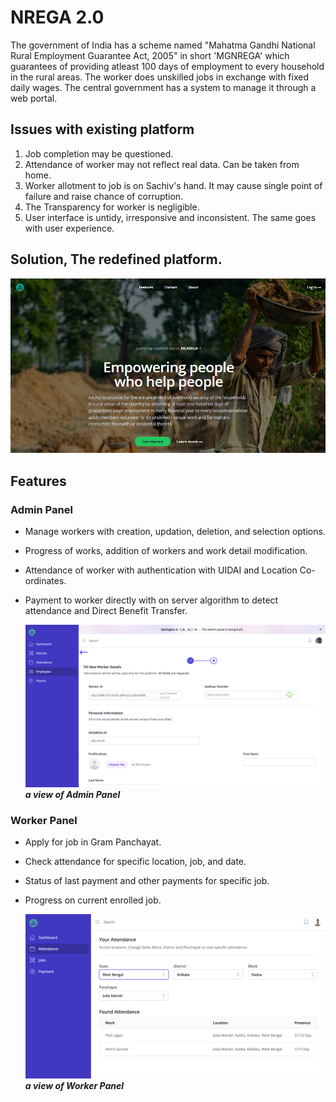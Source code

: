# NREGA 2.0

The government of India has a scheme named "Mahatma Gandhi National Rural Employment Guarantee Act, 2005" in short 'MGNREGA' which guarantees of providing atleast 100 days of employment to every household in the rural areas. The worker does unskilled jobs in exchange with fixed daily wages. The central government has a system to manage it through a web portal.

## Issues with existing platform

1. Job completion may be questioned.
2. Attendance of worker may not reflect real data. Can be taken from home.
3. Worker allotment to job is on Sachiv's hand. It may cause single point of failure and raise chance of corruption.
4. The Transparency for worker is negligible.
5. User interface is untidy, irresponsive and inconsistent. The same goes with user experience.

## Solution, The redefined platform.

![NREGA, the homepage](/frontend/public/nrega_homepage.png)

## Features

### Admin Panel

- Manage workers with creation, updation, deletion, and selection options.
- Progress of works, addition of workers and work detail modification.
- Attendance of worker with authentication with UIDAI and Location Co-ordinates.
- Payment to worker directly with on server algorithm to detect attendance and Direct Benefit Transfer.

  ![Admin Panel](frontend/public/admin_scr.png)
***a view of Admin Panel***

### Worker Panel

- Apply for job in Gram Panchayat.
- Check attendance for specific location, job, and date.
- Status of last payment and other payments for specific job.
- Progress on current enrolled job.
 
  ![Admin Panel](frontend/public/feature.png)
***a view of Worker Panel***
